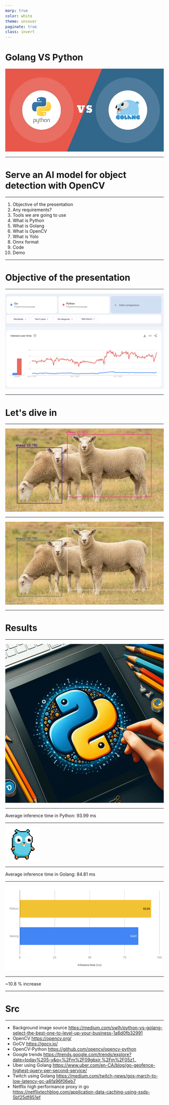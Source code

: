 ```yaml
---
marp: true
color: white
theme: uncover
paginate: true
class: invert
---
```


<style>
section::after {
  content: attr(data-marpit-pagination) '/' attr(data-marpit-pagination-total);
}
</style>

# Golang VS Python

![bg left contain](./assets/python-vs-golang.jpeg)

---

# Serve an AI model for object detection with OpenCV

---

1. Objective of the presentation
2. Any requirements?
3. Tools we are going to use
4. What is Python
5. What is Golang
6. What is OpenCV
7. What is Yolo
8. Onnx format
9. Code
10. Demo

---

# Objective of the presentation

---

![Google trends](./assets/google-trends.png)

---

# Let's dive in

---

![sheep](./assets/golang_inference.jpg)

---

![sheep](./assets/python_inference.jpg)

---

# Results

---

![bg](./assets/python.jpg)

---

Average inference time in Python: 93.99 ms

---

![bg height:50%](./assets/giggle.gif)

---

Average inference time in Golang: 84.81 ms

---

![bg width:80%](./assets/inference-time-chart.png)

---

~10.8 % increase

---

# Src

---

- Background image source https://medium.com/swlh/python-vs-golang-select-the-best-one-to-level-up-your-business-1a6d0fb32991
- OpenCV https://opencv.org/
- GoCV https://gocv.io/
- OpenCV-Python https://github.com/opencv/opencv-python
- Google trends https://trends.google.com/trends/explore?date=today%205-y&q=%2Fm%2F09gbxjr,%2Fm%2F05z1_
- Uber using Golang https://www.uber.com/en-CA/blog/go-geofence-highest-query-per-second-service/
- Twitch using Golang https://medium.com/twitch-news/gos-march-to-low-latency-gc-a6fa96f06eb7
- Netflix high performance proxy in go https://netflixtechblog.com/application-data-caching-using-ssds-5bf25df851ef